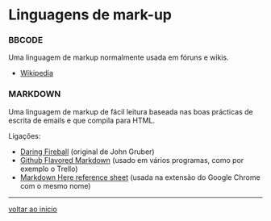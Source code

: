 # Linguagens de mark-up

### BBCODE

Uma linguagem de markup normalmente usada em fóruns e wikis.

* [Wikipedia](https://en.wikipedia.org/wiki/BBCode)


### MARKDOWN
Uma linguagem de markup de fácil leitura baseada nas boas prácticas de escrita de emails e que compila para HTML.

Ligações:

* [Daring Fireball](http://daringfireball.net/projects/markdown/) (original de John Gruber)
* [Github Flavored Markdown](https://help.github.com/articles/github-flavored-markdown) (usado em vários programas, como por exemplo o Trello)
* [Markdown Here reference sheet](https://github.com/adam-p/markdown-here/wiki/Markdown-Here-Cheatsheet) (usada na extensão do Google Chrome com o mesmo nome)

- - -

[voltar ao início](index.md)
